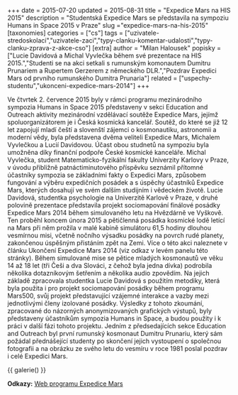 +++
date = 2015-07-20
updated = 2015-08-31
title = "Expedice Mars na HIS 2015"
description = "Studentská Expedice Mars se představila na sympoziu Humans in Space 2015 v Praze"
slug ="expedice-mars-na-his-2015"
[taxonomies]
categories = ["cs"]
tags = ["uzivatele-stredoskolaci","uzivatele-zaci","typy-clanku-komentar-udalosti","typy-clanku-zprava-z-akce-cso"]
[extra]
author = "Milan Halousek"
popisky = ["Lucie Davidová a Michal Vyvlečka během své prezentace na HIS 2015.","Studenti se na akci setkali s rumunským komonautem Dumitru Prunariem a Rupertem Gerzerem z německého DLR.","Pozdrav Expedici Mars od prvního rumunského Dumitra Prunaria"]
related = ["uspechy-studentu","ukonceni-expedice-mars-2014"]
+++

Ve čtvrtek 2. července 2015 byly v rámci programu mezinárodního sympozia Humans in Space 2015 představeny v sekci Education and Outreach aktivity mezinárodní vzdělávací soutěže Expedice Mars, jejímž spoluorganizátorem je i Česká kosmická kancelář. Soutěž, do které se již 12 let zapojují mladí čeští a slovenští zájemci o kosmonautiku, astronomii a moderní vědy, byla představena dvěma veliteli Expedice Mars, Michalem Vyvlečkou a Lucií Davidovou. Účast obou studnetů na sympoziu byla umožněna díky finanční podpoře České kosmické kanceláře. Michal Vyvlečka, student Matematicko-fyzikální fakulty Univerzity Karlovy v Praze, v úvodu přibližně patnáctiminutového příspěvku seznámil přítomné účastníky sympozia se základními fakty o Expedici Mars, způsobem fungování a výběru expedičních posádek a s úspěchy účastníků Expedice Mars, kterých dosahují ve svém dalším studijním i vědeckém životě. Lucie Davidová, studentka psychologie na Univerzitě Karlově v Praze, v druhé polovině prezentace představila projekt sociomapování finálové posádky Expedice Mars 2014 během simulovaného letu na Hvězdárně ve Vyškově. Ten proběhl koncem února 2015 a pětičlenná posádka kosmické lodě letící na Mars při něm prožila v malé kabině simulátoru 61,5 hodiny dlouhou vesmírnou misi, včetně nočního výsadku posádky na povrch rudé planety, zakončenou úspěšným přistáním zpět na Zemi. Více o této akci naleznete v článku Ukončení Expedice Mars 2014 (viz odkaz v levém panelu této stránky). Během simulované mise se pětice mladých kosmonautů ve věku 14 až 18 let (tři Češi a dva Slováci, z čehož byla jedna dívka) podrobila několika dotazníkovým šetřením a několika audio zpovědím. Na jejich základě zpracovala studentka Lucie Davidová s použitím metodiky, která byla použita i pro projekt sociomapování posádky během programu Mars500, svůj projekt představující vzájemné interakce a vazby mezi jednotlivými členy izolované posádky. Výsledky z tohoto zkoumání, zpracované do názorných anonymizovaných grafických výstupů, byly představeny účastníkům sympozia Humans in Space, a budou použity i k práci v další fázi tohoto projektu. Jedním z předsedajících sekce Education and Outreach byl první rumunský kosmonaut Dumitru Prunariu, který sám požádal přednášející studenty po skončení jejich vystoupení o společnou fotografii a na obrázku ze svého letu do vesmíru v roce 1981 poslal pozdrav i celé Expedici Mars.

{{ galerie() }}

**Odkazy:**
[Web programu Expedice Mars]

[Web programu Expedice Mars]: http://www.expedicemars.eu
